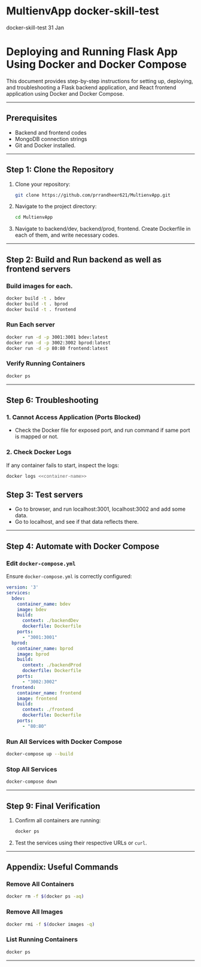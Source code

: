 # MultienvApp docker-skill-test
docker-skill-test 31 Jan


# Deploying and Running Flask App Using Docker and Docker Compose

This document provides step-by-step instructions for setting up, deploying, and troubleshooting a Flask backend application, and React frontend application using Docker and Docker Compose.

---

## Prerequisites
- Backend and frontend codes
- MongoDB connection strings
- Git and Docker installed.

---

## Step 1: Clone the Repository
1. Clone your repository:
   ```bash
   git clone https://github.com/prrandheer621/MultienvApp.git
   ```

2. Navigate to the project directory:
   ```bash
   cd MultienvApp
   ````
3. Navigate to backend/dev, backend/prod, frontend. Create Dockerfile in each of them, and write necessary codes.
---

## Step 2: Build and Run backend as well as frontend servers

### Build images for each.
```bash
docker build -t . bdev
docker build -t . bprod
docker build -t . frontend
```

### Run Each server
```bash
docker run -d -p 3001:3001 bdev:latest
docker run -d -p 3002:3002 bprod:latest
docker run -d -p 80:80 frontend:latest
```

### Verify Running Containers
```bash
docker ps
```

---

## Step 6: Troubleshooting

### 1. Cannot Access Application (Ports Blocked)
- Check the Docker file for exposed port, and run command if same port is mapped or not.
  
### 2. Check Docker Logs
If any container fails to start, inspect the logs:
```bash
docker logs <<container-name>>
```
## Step 3: Test servers
- Go to browser, and run localhost:3001, localhost:3002 and add some data.
- Go to localhost, and see if that data reflects there.
---

## Step 4: Automate with Docker Compose

### Edit `docker-compose.yml`
Ensure `docker-compose.yml` is correctly configured:
```yaml
version: '3'
services:
  bdev:
    container_name: bdev
    image: bdev
    build:
      context: ./backendDev
      dockerfile: Dockerfile
    ports:
      - "3001:3001"
  bprod:
    container_name: bprod
    image: bprod
    build:
      context: ./backendProd
      dockerfile: Dockerfile
    ports:
      - "3002:3002"
  frontend:
    container_name: frontend
    image: frontend
    build: 
      context: ./frontend
      dockerfile: Dockerfile
    ports:
      - "80:80"
```

### Run All Services with Docker Compose
```bash
docker-compose up --build
```

### Stop All Services
```bash
docker-compose down
```

---

## Step 9: Final Verification
1. Confirm all containers are running:
   ```bash
   docker ps
   ```

2. Test the services using their respective URLs or `curl`.

---

## Appendix: Useful Commands

### Remove All Containers
```bash
docker rm -f $(docker ps -aq)
```

### Remove All Images
```bash
docker rmi -f $(docker images -q)
```

### List Running Containers
```bash
docker ps
```

---
